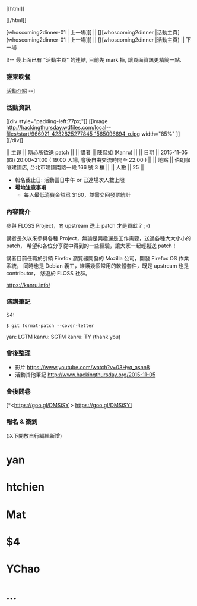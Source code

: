 [[html]]
<div id="fb-root"></div>
<script>(function(d, s, id) {
  var js, fjs = d.getElementsByTagName(s)[0];
  if (d.getElementById(id)) return;
  js = d.createElement(s); js.id = id;
  js.src = "*connect.facebook.net/en_US/sdk.js#xfbml=1&version=v2.5&appId=164519640405083";
  fjs.parentNode.insertBefore(js, fjs);
}(document, 'script', 'facebook-jssdk'));</script>

<div class="fb-like" data-href="http:*www.hackingthursday.org/whoscoming2dinner-02" data-layout="standard" data-action="like" data-show-faces="true" data-share="true"></div>
[[/html]]

[whoscoming2dinner-01 | 上一場]]] || [[[whoscoming2dinner |活動主頁](whoscoming2dinner-01 | 上一場]]] || [[[whoscoming2dinner |活動主頁) || 下一場



[!-- 最上面已有 "活動主頁" 的連結, 目前先 mark 掉, 讓頁面資訊更精簡一點.
### 誰來晚餐

[活動介紹](http://www.hackingthursday.org/whoscoming2dinner)
--]

### 活動資訊


[[div style="padding-left:77px;"]]
[[image <http://hackingthursday.wdfiles.com/local--files/start/966921_4232825277845_1565096694_o.jpg>   width="85%" ]]
[[/div]]

|| 主題 || 隨心所欲送 patch                                                     ||
|| 講者 || 陳侃如 (Kanru)                                                        ||
|| 日期 || 2015-11-05 (四) 20:00~21:00 ( 19:00 入場, 會後自由交流時間至 22:00 ) ||
|| 地點 || 伯朗咖啡建國店, 台北市建國南路一段 166 號 3 樓                       ||
|| 人數 || 25 ||

* 報名截止日: 活動當日中午 or 已達場次人數上限
* **場地注意事項**
  * 每人最低消費金額爲 $160，並需交回發票統計

### 內容簡介


參與 FLOSS Project，向 upstream 送上 patch 才是貢獻？    ;-)

講者長久以來參與各種 Project，無論是興趣還是工作需要，送過各種大大小小的 patch，
希望和各位分享從中得到的一些經驗，讓大家一起輕鬆送 patch！

講者目前任職於引領 Firefox 瀏覽器開發的 Mozilla 公司，開發 Firefox OS 作業系統，
同時也是 Debian 義工，維護幾個常用的軟體套件，既是 upstream 也是 contributor，
悠遊於 FLOSS 社群。

<https://kanru.info/>  

### 演講筆記

$4: 

    $ git format-patch --cover-letter



yan: LGTM
kanru: SGTM
kanru: TY (thank you)

### 會後整理

* 影片 <https://www.youtube.com/watch?v=03Hyq_asnn8>  
* 活動其他筆記 <http://www.hackingthursday.org/2015-11-05>  

### 會後問卷

[*<<https://goo.gl/DMSiSY>  >   https://goo.gl/DMSiSY]

### 報名 & 簽到

(以下開放自行編輯新增)
# yan
# htchien
# Mat
# $4
# YChao
# ...